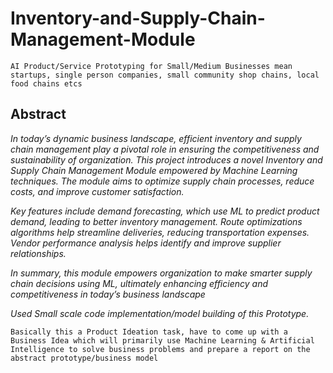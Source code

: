 # Inventory-and-Supply-Chain-Management-Module

`AI Product/Service Prototyping for Small/Medium Businesses mean startups, single person companies, small community shop chains, local food chains etcs`

## Abstract
*In today’s dynamic business landscape, efficient inventory and supply chain management
play a pivotal role in ensuring the competitiveness and sustainability of organization. This
project introduces a novel Inventory and Supply Chain Management Module empowered by
Machine Learning techniques. The module aims to optimize supply chain processes, reduce
costs, and improve customer satisfaction.*

*Key features include demand forecasting, which use ML to predict product demand, leading
to better inventory management. Route optimizations algorithms help streamline deliveries,
reducing transportation expenses. Vendor performance analysis helps identify and improve
supplier relationships.*

*In summary, this module empowers organization to make smarter supply chain decisions
using ML, ultimately enhancing efficiency and competitiveness in today’s business
landscape*

*Used Small scale code implementation/model building of this Prototype.*

`Basically this a Product Ideation task, have to come up with a Business Idea which will primarily use Machine Learning & Artificial Intelligence to solve business problems and prepare a report on the abstract prototype/business model`
